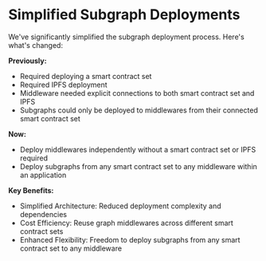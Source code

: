# Simplified Subgraph Deployments

We've significantly simplified the subgraph deployment process. Here's what's changed:

**Previously:**

- Required deploying a smart contract set
- Required IPFS deployment
- Middleware needed explicit connections to both smart contract set and IPFS
- Subgraphs could only be deployed to middlewares from their connected smart contract set

**Now:**

- Deploy middlewares independently without a smart contract set or IPFS required
- Deploy subgraphs from any smart contract set to any middleware within an application

**Key Benefits:**

- Simplified Architecture: Reduced deployment complexity and dependencies
- Cost Efficiency: Reuse graph middlewares across different smart contract sets
- Enhanced Flexibility: Freedom to deploy subgraphs from any smart contract set to any middleware
